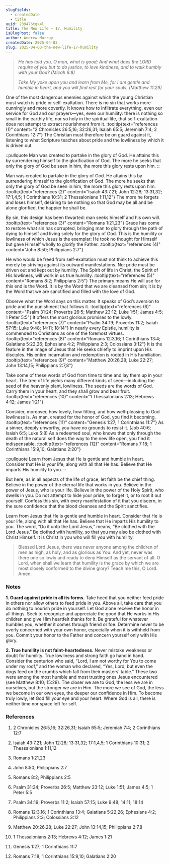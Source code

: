 ```yaml
---
slugFields:
  - createdDate
  - title
uuid: 239476tgk4l
title: The New Life – 17. Humility
isBlogPost: false
author: Andrew Murray
createdDate: 2025-04-03
slug: 2025-04-03-the-new-life-17-humility
---
```

> *He has told you, O man, what is good; And what does the LORD require of you but to do justice, to love kindness, and to walk humbly with your God? (Micah 6:8)*
>
> *Take My yoke upon you and learn from Me, for I am gentle and humble in heart, and you will find rest for your souls. (Matthew 11:29)*

One of the most dangerous enemies against which the young Christian must watch is pride or self-exaltation. There is no sin that works more cunningly and more covertly. It knows how to infiltrate everything, even our service for God and our prayers—yes, even our humility: there is nothing so small in the earthly life, nor so holy in the spiritual life, that self-exaltation does not attempt to extract nourishment from it. :tooltip{text="references (1)" content="2 Chronicles 26:5,16; 32:26,31; Isaiah 65:5; Jeremiah 7:4; 2 Corinthians 12:7"} The Christian must therefore be on guard against it, listening to what Scripture teaches about pride and the lowliness by which it is driven out.

::pullquote
Man was created to partake in the glory of God. He attains this by surrendering himself to the glorification of God. The more he seeks that only the glory of God be seen in him, the more this glory rests upon him.
::

Man was created to partake in the glory of God. He attains this by surrendering himself to the glorification of God. The more he seeks that only the glory of God be seen in him, the more this glory rests upon him. 
:tooltip{text="references (2)" content="Isaiah 43:7,21; John 12:28; 13:31,32; 17:1,4,5; 1 Corinthians 10:31; 2 Thessalonians 1:11,12"} The more he forgets and loses himself, desiring to be nothing so that God may be all and be alone glorified, the happier he shall be.

By sin, this design has been thwarted: man seeks himself and his own will. :tooltip{text="references (3)" content="Romans 1:21,23"} Grace has come to restore what sin has corrupted, bringing man to glory through the path of dying to himself and living solely for the glory of God. This is the humility or lowliness of which Jesus is the exemplar: He took no thought for Himself but gave Himself wholly to glorify the Father. :tooltip{text="references (4)" content="John 8:50; Philippians 2:7"} 

He who would be freed from self-exaltation must not think to achieve this merely by striving against its outward manifestations. No: pride must be driven out and kept out by humility. The Spirit of life in Christ, the Spirit of His lowliness, will work in us true humility. :tooltip{text="references (5)" content="Romans 8:2; Philippians 2:5"} The primary means He will use for this end is the Word. It is by the Word that we are cleansed from sin; it is by the Word that we are sanctified and filled with the love of God.

Observe what the Word says on this matter. It speaks of God’s aversion to pride and the punishment that follows it. :tooltip{text="references (6)" content="Psalm 31:24; Proverbs 26:5; Matthew 23:12; Luke 1:51; James 4:5; 1 Peter 5:5"} It offers the most glorious promises to the lowly. :tooltip{text="references (7)" content="Psalm 34:19; Proverbs 11:2; Isaiah 57:15; Luke 9:48; 14:11; 18:14"} In nearly every Epistle, humility is commended to Christians as one of the foremost virtues. :tooltip{text="references (8)" content="Romans 12:3,16; 1 Corinthians 13:4; Galatians 5:22,26; Ephesians 4:2; Philippians 2:3; Colossians 3:12"} It is the feature in the image of Jesus that He seeks chiefly to imprint upon His disciples. His entire incarnation and redemption is rooted in His humiliation. :tooltip{text="references (9)" content="Matthew 20:26,28; Luke 22:27; John 13:14,15; Philippians 2:7,8"} 

Take some of these words of God from time to time and lay them up in your heart. The tree of life yields many different kinds of seed—including the seed of the heavenly plant, lowliness. The seeds are the words of God. Carry them in your heart, and they shall grow and bear fruit. :tooltip{text="references (10)" content="1 Thessalonians 2:13; Hebrews 4:12; James 1:21"}

Consider, moreover, how lovely, how fitting, and how well-pleasing to God lowliness is. As man, created for the honor of God, you find it becoming. :tooltip{text="references (11)" content="Genesis 1:27; 1 Corinthians 11:7"} As a sinner, deeply unworthy, you have no grounds to resist it. (Job 40:6; Isaiah 6:5; Luke 5:8) As a redeemed soul, who knows that only through the death of the natural self does the way to the new life open, you find it indispensable. :tooltip{text="references (12)" content="Romans 7:18; 1 Corinthians 15:9,10; Galatians 2:20"}

::pullquote
Learn from Jesus that He is gentle and humble in heart. Consider that He is your life, along with all that He has. Believe that He imparts His humility to you. 
::

But here, as in all aspects of the life of grace, let faith be the chief thing. Believe in the power of the eternal life that works in you. Believe in the power of Jesus, who is your life. Believe in the power of the Holy Spirit, who dwells in you. Do not attempt to hide your pride, to forget it, or to root it out yourself. Confess this sin, with every manifestation of it that you discern, in the sure confidence that the blood cleanses and the Spirit sanctifies.

Learn from Jesus that He is gentle and humble in heart. Consider that He is your life, along with all that He has. Believe that He imparts His humility to you. The word, “Do it unto the Lord Jesus,” means, “Be clothed with the Lord Jesus.” Be clothed with humility, so that you may also be clothed with Christ Himself. It is Christ in you who will fill you with humility.

> Blessed Lord Jesus, there was never anyone among the children of men as high, as holy, and as glorious as You. And yet, never was there one so lowly and ready to deny Himself as the servant of all. O Lord, when shall we learn that humility is the grace by which we are most closely conformed to the divine glory? Teach me this, O Lord. Amen.

### **Notes**

**1. Guard against pride in all its forms.** Take heed that you neither feed pride in others nor allow others to feed pride in you. Above all, take care that you do nothing to nourish pride in yourself. Let God alone receive the honor in all things. Seek to recognize and appreciate the good that He works in His children and give Him heartfelt thanks for it. Be grateful for whatever humbles you, whether it comes through friend or foe. Determine never to be overly concerned with your own honor, especially when it is withheld from you. Commit your honor to the Father and concern yourself only with His glory.

**2. True humility is not faint-heartedness.** Never mistake weakness or doubt for humility. True lowliness and strong faith go hand in hand. Consider the centurion who said, “Lord, I am not worthy for You to come under my roof,” and the woman who declared, “Yes, Lord, but even the dogs feed on the crumbs which fall from their masters’ table.” These two were among the most humble and most trusting ones Jesus encountered (see Matthew 8:10; 15:28). The closer we are to God, the less we are in ourselves, but the stronger we are in Him. The more we see of God, the less we become in our own eyes, the deeper our confidence in Him. To become truly lowly, let God fill your eye and your heart. Where God is all, there is neither time nor space left for self.

### References

1.  2 Chronicles 26:5,16; 32:26,31; Isaiah 65:5; Jeremiah 7:4; 2 Corinthians 12:7

2.  Isaiah 43:7,21; John 12:28; 13:31,32; 17:1,4,5; 1 Corinthians 10:31; 2 Thessalonians 1:11,12

3.  Romans 1:21,23

4.  John 8:50; Philippians 2:7

5.  Romans 8:2; Philippians 2:5

6.  Psalm 31:24; Proverbs 26:5; Matthew 23:12; Luke 1:51; James 4:5; 1 Peter 5:5

7.  Psalm 34:19; Proverbs 11:2; Isaiah 57:15; Luke 9:48; 14:11; 18:14

8.  Romans 12:3,16; 1 Corinthians 13:4; Galatians 5:22,26; Ephesians 4:2; Philippians 2:3; Colossians 3:12

9.  Matthew 20:26,28; Luke 22:27; John 13:14,15; Philippians 2:7,8

10.  1 Thessalonians 2:13; Hebrews 4:12; James 1:21

11.  Genesis 1:27; 1 Corinthians 11:7

12.  Romans 7:18; 1 Corinthians 15:9,10; Galatians 2:20
